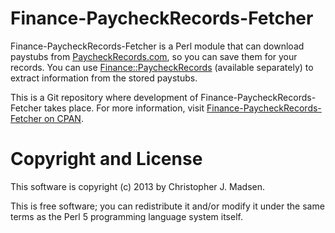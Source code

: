 Finance-PaycheckRecords-Fetcher
===============================

Finance-PaycheckRecords-Fetcher is a Perl module that can download paystubs from [PaycheckRecords.com](http://paycheckrecords.com), so you can save them for your records.  You can use [Finance::PaycheckRecords](http://search.cpan.org/perldoc?Finance%3A%3APaycheckRecords) (available separately) to extract information from the stored paystubs.

This is a Git repository where development of Finance-PaycheckRecords-Fetcher takes place.  For more information, visit [Finance-PaycheckRecords-Fetcher on CPAN](http://search.cpan.org/dist/Finance-PaycheckRecords-Fetcher/).



Copyright and License
=====================

This software is copyright (c) 2013 by Christopher J. Madsen.

This is free software; you can redistribute it and/or modify it under
the same terms as the Perl 5 programming language system itself.
